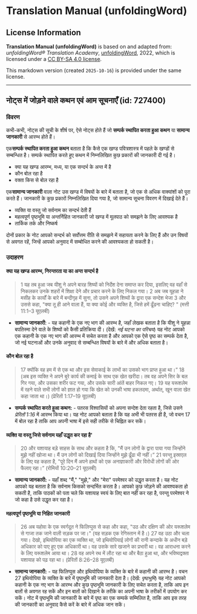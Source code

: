# Translation Manual (unfoldingWord)

## License Information

**Translation Manual (unfoldingWord)** is based on and adapted from: _unfoldingWord® Translation Academy_, [unfoldingWord](https://unfoldingword.org/utw), 2022, which is licensed under a [CC BY-SA 4.0 license](https://creativecommons.org/licenses/by-sa/4.0/legalcode.en).

This markdown version (created `2025-10-16`) is provided under the same license.



--------------------------------

## नोट्स में जोड़ने वाले कथन एवं आम सूचनाएँ (id: 727400)

### विवरण

कभी\-कभी, नोट्स की सूची के शीर्ष पर, ऐसे नोट्स होते हैं जो **सम्पर्क स्थापित करता हुआ कथन** या **सामान्य जानकारी** से आरम्भ होते हैं।

एक**सम्पर्क स्थापित करता हुआ कथन** बताता है कि कैसे एक खण्ड पवित्रशास्त्र में पहले के खण्डों से सम्बन्धित है। सम्पर्क स्थापित करते हुए कथन में निम्नलिखित कुछ प्रकारों की जानकारी दी गई है।

* क्या यह खण्ड आरम्भ, मध्य, या एक सन्दर्भ के अन्त में है
* कौन बोल रहा है
* वक्ता किस से बोल रहा है

एक**सामान्य जानकारी** वाला नोट उस खण्ड में विषयों के बारे में बताता है, जो एक से अधिक वाक्यांशों को पूरा करते हैं। जानकारी के कुछ प्रकारों निम्नलिखित दिया गया है, जो सामान्य सूचना विवरण में दिखाई देते हैं।

* व्यक्ति या वस्तु जो सर्वनाम का सन्दर्भ देती हैं
* महत्वपूर्ण पृष्ठभूमि या अन्तर्निहित जानकारी जो खण्ड में मूलपाठ को समझने के लिए आवश्यक है
* तार्किक तर्क और निष्कर्ष

दोनों प्रकार के नोट आपको सन्दर्भ को सर्वोत्तम रीति से समझने में सहायता करने के लिए हैं और उन विषयों से अवगत रहें, जिन्हें आपको अनुवाद में सम्बोधित करने की आवश्यकता हो सकती है।

### उदाहरण

#### क्या यह खण्ड आरम्भ, निरन्तरता या का अन्त सन्दर्भ है

> 1 यह तब हुआ जब यीशु ने अपने बारह शिष्यों को निर्देश देना समाप्त कर दिया, इसलिए वह वहाँ से निकलकर उनके शहरों में शिक्षा देने और प्रचार करने के लिए निकल गया। 2 अब जब यूहन्ना ने मसीह के कार्यों के बारे में बन्दीगृह में सुना, तो उसने अपने शिष्यों के द्वारा एक सन्देश भेजा 3 और उससे कहा, "क्या तू ही आने वाला हैं, या क्या कोई और व्यक्ति है, जिसे हमें ढूँढना चाहिए? " (मत्ती 11:1–3 यूएलबी)

* **सामान्य जानकारी**: \- यह कहानी के एक नए भाग की आरम्भ है, जहाँ लेखक बताता है कि यीशु ने यूहन्ना बपतिस्मा देने वाले के शिष्यों को कैसी प्रतिक्रिया दी। (देखें: *नई घटना का परिचय*) यह नोट आपको एक कहानी के एक नए भाग की आरम्भ में सचेत करता है और आपको एक ऐसे पृष्ठ का सम्पर्क देता है, जो नई घटनाओं और उनके अनुवाद से सम्बन्धित विषयों के बारे में और अधिक बताता है।

#### कौन बोल रहा है

> 17 क्योंकि वह हम में से एक था और इस सेवाकाई के लाभों का उसको भाग प्राप्त हुआ था।” 18 (अब इस व्यक्ति ने अपने बुरे कार्य की कमाई के साथ एक खेत खरीदा। तब वह अपने सिर के बल गिर गया, और उसका शरीर फट गया, और उसके सारी आंतें बाहर निकल गए। 19 यह यरूशलेम में रहने वाले सभी लोगों को ज्ञात हो गया कि खेत को उनकी भाषा हकलदमा, अर्थात्, खून वाला खेत कहा जाता था।) (प्रेरितों 1:17–19 यूएलबी)

* **सम्पर्क स्थापित करते हुआ कथन:** \- पतरस विश्वासियों को अपना सन्देश देता रहता है, जिसे उसने *प्रेरितों 1:16* में आरम्भ किया था। यह नोट आपको बताता है कि यह अभी भी पतरस ही है, जो वचन 17 में बोल रहा है ताकि आप अपनी भाषा में इसे सही तरीके से चिह्नित कर सकें।

#### व्यक्ति या वस्तु जिसे सर्वनाम यहाँ उद्धृत कर रहा है'

> 20 और यशायाह बड़े साहस के साथ और कहता है कि, "मैं उन लोगों के द्वारा पाया गया जिन्होंने मुझे नहीं खोजा था। मैं उन लोगों को दिखाई दिया जिन्होंने मुझे ढूँढा भी नहीं।” 21 परन्तु इस्राएल के लिए वह कहता है, "पूरे दिन मैं अपने हाथों को एक अनाज्ञाकारी और विरोधी लोगों की ओर फैलाए रहा।” (रोमियों 10:20–21 यूएलबी)

* **सामान्य जानकारी:** \- यहाँ शब्द "मैं," "मुझे," और "मेरा" परमेश्वर को उद्धृत करता है। यह नोट आपको यह बताता है कि सर्वनाम किसको सन्दर्भित करता है। आपको कुछ जोड़ने की आवश्यकता हो सकती है, ताकि पाठकों को पता चले कि यशायाह स्वयं के लिए बात नहीं कर रहा है, परन्तु परमेश्वर ने जो कहा है उसे उद्धृत कर रहा है।

#### महत्वपूर्ण पृष्ठभूमि या निहित जानकारी

> 26 अब यहोवा के एक स्वर्गदूत ने फिलिप्पुस से कहा और कहा, "उठ और दक्षिण की ओर यरूशलेम से गाजा तक जाने वाली सड़क पर जा।" (यह सड़क एक रेगिस्तान में है।) 27 वह उठा और चला गया। देखो, इथियोपिया का एक व्यक्ति था, जो इथियोपियाई लोगों की रानी कन्दाके के अधीन बड़े अधिकार को पाए हुए एक अधिकारी था। वह उसके सारे खजाने का प्रभारी था। वह आराधना करने के लिए यरूशलेम आया था। 28 वह अपने रथ में लौट रहा था और बैठा हुआ था, और भविष्यद्वक्ता यशायाह को पढ़ रहा था। (प्रेरितों 8:26–28 यूएलबी)

* **सामान्य जानकारी:** \- यह फिलिप्पुस और इथियोपिया के व्यक्ति के बारे में कहानी की आरम्भ है। वचन 27 इथियोपिया के व्यक्ति के बारे में पृष्ठभूमि की जानकारी देता है। (देखें: *पृष्ठभूमि*) यह नोट आपको कहानी के एक नए भाग के आरम्भ और कुछ पृष्ठभूमि जानकारी के लिए सचेत करता है, ताकि आप इन बातों से अवगत रह सकें और इन बातों को दिखाने के तरीके का अपनी भाषा के तरीकों में उपयोग कर सकें। नोट में पृष्ठभूमि की जानकारी के बारे में पृष्ठ का एक सम्पर्क सम्मिलित है, ताकि आप इस तरह की जानकारी का अनुवाद कैसे करें के बारे में अधिक जान सकें।


